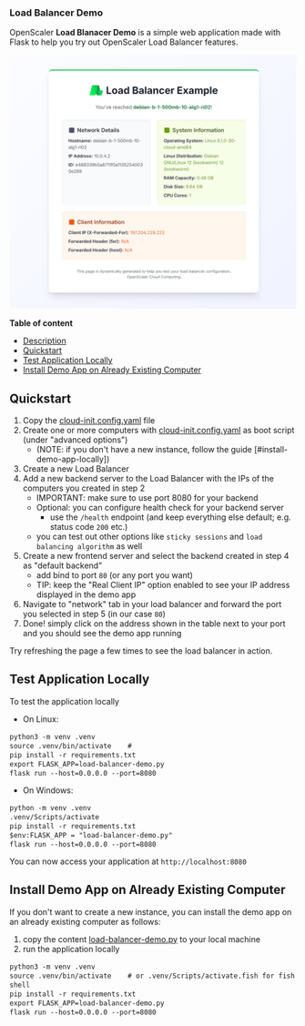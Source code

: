 ### Load Balancer Demo

OpenScaler **Load Blanacer Demo** is a simple web application made with Flask to help you try out OpenScaler Load Balancer features.

![Load Balancer Demo](attachements/load-balancer-example-preview.png)

**Table of content**

- [Description](#description)
- [Quickstart](#quickstart)
- [Test Application Locally](#test-application-locally)
- [Install Demo App on Already Existing Computer](#install-demo-app-on-already-existing-computer)

## Quickstart

1. Copy the [cloud-init.config.yaml](cloud-init.config.yaml) file
2. Create one or more computers with [cloud-init.config.yaml](cloud-init.config.yaml) as boot script (under "advanced options")
   - (NOTE: if you don't have a new instance, follow the guide [#install-demo-app-locally])
3. Create a new Load Balancer
4. Add a new backend server to the Load Balancer with the IPs of the computers you created in step 2
   - IMPORTANT: make sure to use port 8080 for your backend
   - Optional: you can configure health check for your backend server
     - use the `/health` endpoint (and keep everything else default; e.g. status code `200` etc.)
   - you can test out other options like `sticky sessions` and `load balancing algorithm` as well
5. Create a new frontend server and select the backend created in step 4 as "default backend"
   - add bind to port `80` (or any port you want)
   - TIP: keep the "Real Client IP" option enabled to see your IP address displayed in the demo app
6. Navigate to "network" tab in your load balancer and forward the port you selected in step 5 (in our case `80`)
7. Done! simply click on the address shown in the table next to your port and you should see the demo app running

Try refreshing the page a few times to see the load balancer in action.

## Test Application Locally

To test the application locally

- On Linux:

```shell
python3 -m venv .venv
source .venv/bin/activate    #
pip install -r requirements.txt
export FLASK_APP=load-balancer-demo.py
flask run --host=0.0.0.0 --port=8080
```

- On Windows:

```shell
python -m venv .venv
.venv/Scripts/activate
pip install -r requirements.txt
$env:FLASK_APP = "load-balancer-demo.py"
flask run --host=0.0.0.0 --port=8080
```

You can now access your application at `http://localhost:8080`

## Install Demo App on Already Existing Computer

If you don't want to create a new instance, you can install the demo app on an already existing computer as follows:

1. copy the content [load-balancer-demo.py](load-balancer-demo.py) to your local machine
2. run the application locally

```shell
python3 -m venv .venv
source .venv/bin/activate    # or .venv/Scripts/activate.fish for fish shell
pip install -r requirements.txt
export FLASK_APP=load-balancer-demo.py
flask run --host=0.0.0.0 --port=8080
```
